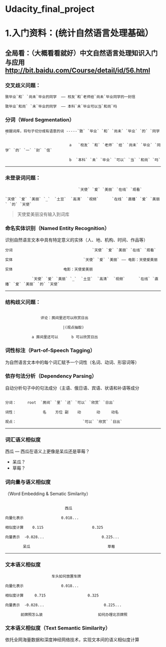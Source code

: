 # Udacity_final_project
# 1.入门资料：(统计自然语言处理基础）

## 全局看：（大概看看就好）中文自然语言处理知识入门与应用 http://bit.baidu.com/Course/detail/id/56.html

### 交叉歧义问题：
```
致毕业`和` `尚未`毕业的同学  —— 校友`和`老师给`尚未`毕业同学的一封信

致毕业`和尚` `未`毕业的同学  —— 本科`未`毕业可以当`和尚`吗
```
### 分词（Word Segmentation）
```
根据词库，将句子切分成有语意的词 -----`致` `毕业` `和` `尚未` `毕业` `的` `同学`

​                             a   `校友` `和` `老师` `给` `尚未` `毕业` `同学` `的` `一` `封` `信` 

​                             b  `本科` `未` `毕业` `可以` `当` `和尚` `吗` 
```
------

### 未登录词问题：
```
                                 `天使` `爱` `美丽` `在线` `观看`

`天使` `爱` `美丽` `_`  `土豆`  `高清`  `视频`      `在线` `直播` `爱` `美丽` `的` `天使`
```
> 天使爱美丽没有输入到词库

### 命名实体识别（Named Entity Recognition）

识别自然语言文本中具有特定意义的实体（人、地、机构、时间、作品等）
```
分词                                    `天使` `爱` `美丽` `在线` `观看`

实体                                `天使` `爱` `美丽` —— 电影：天使爱美丽

实体                       电影：天使爱美丽

​            `天使` `爱` `美丽` `_`  `土豆`  `高清`  `视频`      `在线` `直播` `爱` `美丽` `的` `天使`
```
------

### 结构歧义问题：
```

                评论：房间里还可以欣赏日出

​                          |(观点抽取)

            a 房间里还可以      b 可以欣赏日出
```
### 词性标注（Part-of-Speech Tagging）

为自然语言文本中的每个词汇赋予一个词性（名词、动词、形容词等）

### 依存句法分析（Dependency Parsing）

自动分析句子中的句法成分（主语、俄日语、宾语、状语和补语等成分
```

分词：     root  `房间` `里` `还` `可以` `欣赏` `日出` 

词性：            名    方位 副    动       动     动名

观点：                              `可以` `欣赏` `日出`
```

------

### 词汇语义相似度

西瓜 — 西瓜在语义上更像是呆瓜还是草莓？

- 呆瓜？
- 草莓？

### 词向量与语义相似度

（Word Embedding & Sematic Similarity）
```

​                           西瓜

向量化表示                 0.018...

相似度计算    0.115                      0.325   

向量表示  -0.028...                          0.225...

​        呆瓜                                   草莓
```

------

### 文本语义相似度
```
​                     车头如何放置车牌

向量化表示                 0.018...

相似度计算     0.715                   0.325   

向量表示  -0.028...                           0.225...

​       前牌照怎么装                         如何办理北京牌照
```

### 文本语义相似度（Text Semantic Similarity）

依托全网海量数据和深度神经网络技术，实现文本间的语义相似度计算
